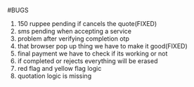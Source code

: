 #BUGS
1) 150 ruppee pending if cancels the quote(FIXED) 
2) sms pending when accepting a service
3) problem after verifying completion otp
4) that browser pop up thing we have to make it good(FIXED)
5) final payment we have to check if its working or not
6) if completed or rejects everything will be erased
7) red flag and yellow flag logic
8) quotation logic is missing
